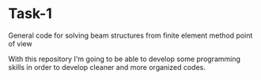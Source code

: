 # Task-1
General code for solving beam structures from finite element method point of view

With this repository I'm going to be able to develop some programming skills in order to develop cleaner and more organized codes.